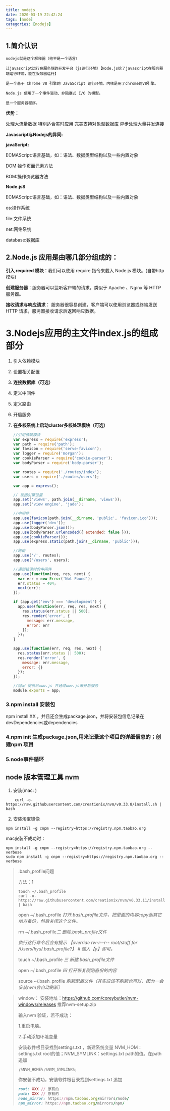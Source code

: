 ```yaml
---
title: nodejs
date: 2020-03-19 22:42:24
tags: [node]
categories: [nodejs]
---
```

## 1.简介认识

    nodejs就是这个解释器（他不是一个语言）
    
    让javascript运行在服务端的开发平台（js运行环境）【Node.js给了javascript在服务器端运行环境，能在服务器运行】
    
    是一个基于 Chrome V8 引擎的 JavaScript 运行环境。内核是用了chrome的V8引擎。
    
    Node.js 使用了一个事件驱动、非阻塞式 I/O 的模型。
    
    是一个服务器程序。

  **优势：**

处理大流量数据
特别适合实时应用
完美支持对象型数据库
异步处理大量并发连接

**Javascript与Nodejs的异同:**

**javaScript:**

ECMAScript:语言基础，如：语法、数据类型结构以及一些内置对象

DOM:操作页面元素方法

BOM:操作浏览器方法

**Node.jsS**

ECMAScript:语言基础，如：语法、数据类型结构以及一些内置对象

os:操作系统

file:文件系统

net:网络系统

database:数据库

## 2.Node.js 应用是由哪几部分组成的：

**引入 required 模块**：我们可以使用 require 指令来载入 Node.js 模块。(自带http模块)

**创建服务器**：服务器可以监听客户端的请求，类似于 Apache 、Nginx 等 HTTP 服务器。

**接收请求与响应请求**： 服务器很容易创建，客户端可以使用浏览器或终端发送 HTTP 请求，服务器接收请求后返回响应数据。

# 3.Nodejs应用的主文件index.js的组成部分

1. 引入依赖模块

2. 设置相关配置

3. **连接数据库（可选）**

4. 定义中间件

5. 定义路由

6. 开启服务

7. **在多核系统上启动cluster多核处理模块（可选）**

   ```node.js
   //引用依赖模块
   var express = require('express');
   var path = require('path');
   var favicon = require('serve-favicon');
   var logger = require('morgan');
   var cookieParser = require('cookie-parser');
   var bodyParser = require('body-parser');
   
   var routes = require('./routes/index');
   var users = require('./routes/users');
   
   var app = express();
   
   // 视图引擎设置
   app.set('views', path.join(__dirname, 'views'));
   app.set('view engine', 'jade');
   
   //中间件
   app.use(favicon(path.join(__dirname, 'public', 'favicon.ico')));
   app.use(logger('dev'));
   app.use(bodyParser.json());
   app.use(bodyParser.urlencoded({ extended: false }));
   app.use(cookieParser());
   app.use(express.static(path.join(__dirname, 'public')));
   
   //路由
   app.use('/', routes);
   app.use('/users', users);
   
   //遇到错误时的中间件
   app.use(function(req, res, next) {
     var err = new Error('Not Found');
     err.status = 404;
     next(err);
   });
   
   if (app.get('env') === 'development') {
     app.use(function(err, req, res, next) {
       res.status(err.status || 500);
       res.render('error', {
         message: err.message,
         error: err
       });
     });
   }
   
   app.use(function(err, req, res, next) {
     res.status(err.status || 500);
     res.render('error', {
       message: err.message,
       error: {}
     });
   });
   
   //抛出 提供给www.js 并通过www.js来开启服务
   module.exports = app;
   ```

   

### 3.npm install 安装包
npm install XX ，并且还会生成package.json，并将安装包信息记录在devDependencies或dependencies

### 4.npm init 生成package.json,用来记录这个项目的详细信息的；创建npm 项目

### 5.node事件循环


## node 版本管理工具 nvm
1. 安装(mac: )
```
    curl -o- https://raw.githubusercontent.com/creationix/nvm/v0.33.8/install.sh | bash

```


2. 安装淘宝镜像
```
npm install -g cnpm --registry=https://registry.npm.taobao.org
```
mac安装不成功时：
```
npm install -g cnpm --registry=https://registry.npm.taobao.org --verbose  
sudo npm install -g cnpm --registry=https://registry.npm.taobao.org --verbose

```

> .bash_profile问题
>
> 方法：1
>
> ```
> touch ~/.bash_profile
> curl -o- https://raw.githubusercontent.com/creationix/nvm/v0.33.11/install.sh | bash
> ```
>
> open ~/.bash_profile *打开.bash_profile文件，把里面的内容copy到其它地方备份，然后关闭这个文件。*
>
> rm ~/.bash_profile*二 删除.bash_profile文件*
>
> *执行这行命令后会有提示 【override rw-r--r--  root/staff for /Users/hyu/.bash_profile?】* *# 输入【y】即可。*
>
> touch ~/.bash_profile  *三 新建.bash_profile文件*
>
> open ~/.bash_profile *四 打开恢复刚刚备份的内容*
>
> source ~/.bash_profile *刷新配置文件（其实应该不刷新也可以，因为一会安装nvm会自动刷新）*

> window： 安装地址：https://github.com/coreybutler/nvm-windows/releases 推荐nvm-setup.zip
>
> 输入nvm 验证，若不成功：
>
> 1.重启电脑。
>
> 2.手动添加环境变量
>
> 安装软件根目录找到settings.txt ，新建系统变量  NVM_HOM：settings.txt root的值；NVM_SYMLINK：settings.txt path的值。在path 追加
>
> ```
> ;%NVM_HOME%;%NVM_SYMLINK%;
> ```
>
> 你安装不成功，安装软件根目录找到settings.txt 追加
>
> ```ruby
> root: XXX // 原有的
> path: XXX // 原有的
> node_mirror: https://npm.taobao.org/mirrors/node/
> npm_mirror: https://npm.taobao.org/mirrors/npm/
> ```



